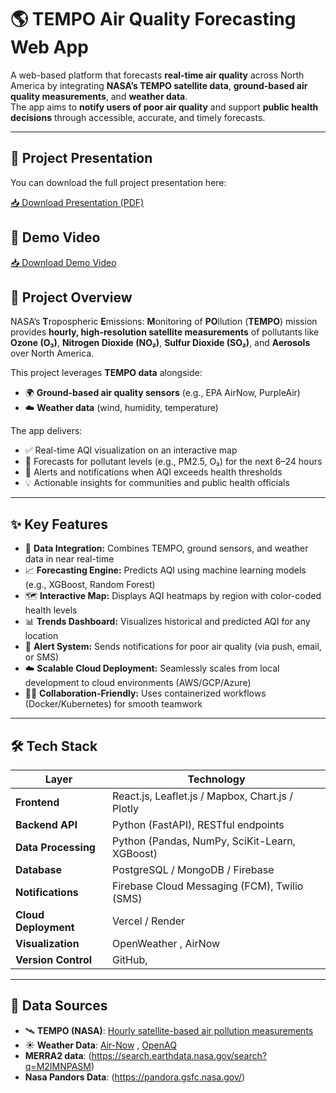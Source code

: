 # 🌎 TEMPO Air Quality Forecasting Web App

A web-based platform that forecasts **real-time air quality** across North America by integrating **NASA’s TEMPO satellite data**, **ground-based air quality measurements**, and **weather data**.  
The app aims to **notify users of poor air quality** and support **public health decisions** through accessible, accurate, and timely forecasts.

---
## 📄 Project Presentation

You can download the full project presentation here:

[📥 Download Presentation (PDF)](./From%20earthdata%20to%20action_%20(4).pdf)

## 🎥 Demo Video

[📥 Download Demo Video](./cleanskies.mp4)

## 🚀 Project Overview

NASA’s **T**ropospheric **E**missions: **M**onitoring of **PO**llution (**TEMPO**) mission provides **hourly, high-resolution satellite measurements** of pollutants like **Ozone (O₃)**, **Nitrogen Dioxide (NO₂)**, **Sulfur Dioxide (SO₂)**, and **Aerosols** over North America.

This project leverages **TEMPO data** alongside:
- 🌍 **Ground-based air quality sensors** (e.g., EPA AirNow, PurpleAir)
- ☁️ **Weather data** (wind, humidity, temperature)

The app delivers:
- ✅ Real-time AQI visualization on an interactive map
- 🔮 Forecasts for pollutant levels (e.g., PM2.5, O₃) for the next 6–24 hours
- 🔔 Alerts and notifications when AQI exceeds health thresholds
- 💡 Actionable insights for communities and public health officials

---

## ✨ Key Features

- 📡 **Data Integration:** Combines TEMPO, ground sensors, and weather data in near real-time
- 📈 **Forecasting Engine:** Predicts AQI using machine learning models (e.g., XGBoost, Random Forest)
- 🗺️ **Interactive Map:** Displays AQI heatmaps by region with color-coded health levels
- 📊 **Trends Dashboard:** Visualizes historical and predicted AQI for any location
- 🔔 **Alert System:** Sends notifications for poor air quality (via push, email, or SMS)
- ☁️ **Scalable Cloud Deployment:** Seamlessly scales from local development to cloud environments (AWS/GCP/Azure)
- 👩‍💻 **Collaboration-Friendly:** Uses containerized workflows (Docker/Kubernetes) for smooth teamwork

---

## 🛠️ Tech Stack

| Layer                     | Technology                                      |
|---------------------------|------------------------------------------------|
| **Frontend**              | React.js, Leaflet.js / Mapbox, Chart.js / Plotly |
| **Backend API**           | Python (FastAPI), RESTful endpoints            |
| **Data Processing**       | Python (Pandas, NumPy, SciKit-Learn, XGBoost)  |
| **Database**              | PostgreSQL / MongoDB / Firebase                |
| **Notifications**         | Firebase Cloud Messaging (FCM), Twilio (SMS)  |
| **Cloud Deployment**      |  Vercel / Render                               |
| **Visualization**         | OpenWeather , AirNow                           |
| **Version Control**       | GitHub,                                        |

---

## 📡 Data Sources

- 🛰️ **TEMPO (NASA)**: [Hourly satellite-based air pollution measurements  ](https://www.earthdata.nasa.gov/data/instruments/tempo)
- ☀️ **Weather Data**: [Air-Now](https://www.airnow.gov/) , [OpenAQ](https://openaq.org/) 
- **MERRA2 data**: (https://search.earthdata.nasa.gov/search?q=M2IMNPASM)
- **Nasa Pandors Data**: (https://pandora.gsfc.nasa.gov/)



